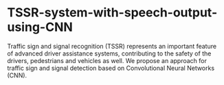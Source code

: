 # TSSR-system-with-speech-output-using-CNN
Traffic sign and signal recognition (TSSR) represents an important feature of advanced driver assistance systems, contributing to the safety of the drivers, pedestrians and vehicles as well. We propose an approach for traffic sign and signal detection based on Convolutional Neural Networks (CNN).
